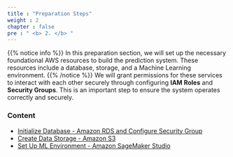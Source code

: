 ```yaml
---
title : "Preparation Steps"
weight : 2 
chapter : false
pre : " <b> 2. </b> "
---
```

{{% notice info %}}
In this preparation section, we will set up the necessary foundational AWS resources to build the prediction system. These resources include a database, storage, and a Machine Learning environment.
{{% /notice %}}
We will grant permissions for these services to interact with each other securely through configuring **IAM Roles** and **Security Groups**. This is an important step to ensure the system operates correctly and securely.
### Content
  - [Initialize Database - Amazon RDS and Configure Security Group](2.1-createrdssg/)
  - [Create Data Storage - Amazon S3](2.2-amazons3/)
  - [Set Up ML Environment - Amazon SageMaker Studio](2.3-amazonsagemaker/)
  
  
  